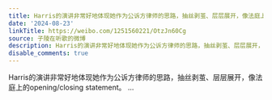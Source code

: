 ```yaml
---
title: Harris的演讲非常好地体现她作为公诉方律师的思路，抽丝剥茧、层层展开，像法庭上的opening/closing statement。
date: '2024-08-23'
linkTitle: https://weibo.com/1251560221/OtzJn60Cg
source: 子陵在听歌的微博
description: Harris的演讲非常好地体现她作为公诉方律师的思路，抽丝剥茧、层层展开，像法庭上的opening/closing statement。  ...
disable_comments: true
---
```

Harris的演讲非常好地体现她作为公诉方律师的思路，抽丝剥茧、层层展开，像法庭上的opening/closing statement。  ...